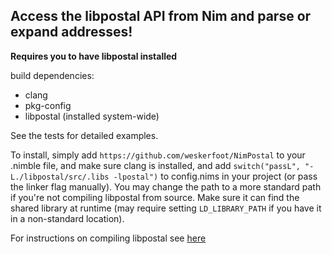 ## Access the libpostal API from Nim and parse or expand addresses!

**Requires you to have libpostal installed**

build dependencies:
* clang
* pkg-config
* libpostal (installed system-wide)

See the tests for detailed examples.

To install, simply add `https://github.com/weskerfoot/NimPostal` to your .nimble file, and make sure clang is installed, and add `switch("passL", "-L./libpostal/src/.libs -lpostal")` to config.nims in your project (or pass the linker flag manually). You may change the path to a more standard path if you're not compiling libpostal from source. Make sure it can find the shared library at runtime (may require setting `LD_LIBRARY_PATH` if you have it in a non-standard location).

For instructions on compiling libpostal see [here](https://github.com/openvenues/libpostal)
